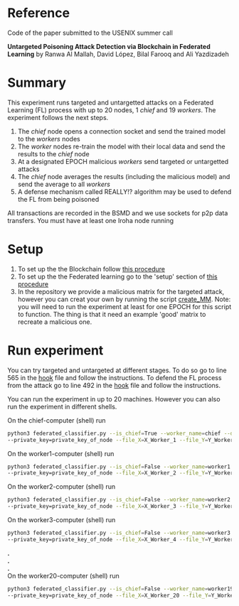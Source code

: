 # Reference
Code of the paper submitted to the USENIX summer call 

**Untargeted Poisoning Attack Detection via Blockchain in Federated Learning** by Ranwa Al Mallah, David López,
Bilal Farooq and Ali Yazdizadeh

# Summary
This experiment runs targeted and untargetted attacks on a Federated Learning (FL) process 
with up to 20 nodes, 1 *chief* and 19 *workers*. 
The experiment follows the next steps.
1. The *chief* node opens a connection socket and send the trained model to the *workers* nodes 
2. The *worker* nodes re-train the model with their local data and send the results to the *chief* node
3. At a designated EPOCH malicious *workers* send targeted or untargetted attacks
3. The *chief* node averages the results (including the malicious model) and send the average to all *workers*
4. A defense mechanism called REALLY!? algorithm may be used to defend the FL from being poisoned 

All transactions are recorded in the BSMD and we use sockets for p2p data transfers. 
You must have at least one Iroha node running

# Setup
1. To set up the the Blockchain follow [this procedure](../../utils/README.md)
2. To set up the the Federated learning go to the 'setup' 
   section of [this procedure](../federated_learning/README.md)
3. In the repository we provide a malicious matrix for the targeted attack, however you can creat your own
   by running the script [create_MM](create_MM.py). Note: you will need to run the experiment at least for
   one EPOCH for this script to function. The thing is that it need an example 'good' matrix to recreate a 
   malicious one.

# Run experiment
You can try targeted and untargeted at different stages. To do so go to line 565 in the [hook](hook.py) file 
and follow the instructions. To defend the FL process from the attack go to line 492 in the [hook](hook.py) 
file and follow the instructions.

You can run the experiment in up to 20 machines. However you can also run the experiment in different shells.

On the chief-computer (shell) run
```bash
python3 federated_classifier.py --is_chief=True --worker_name=chief --domain=public --ip=ip_iroha_node \
--private_key=private_key_of_node --file_X=X_Worker_1 --file_Y=Y_Worker_1
```
On the worker1-computer (shell) run
```bash
python3 federated_classifier.py --is_chief=False --worker_name=worker1 --domain=public --ip=ip_iroha_node \
--private_key=private_key_of_node --file_X=X_Worker_2 --file_Y=Y_Worker_2
```
On the worker2-computer (shell) run
```bash
python3 federated_classifier.py --is_chief=False --worker_name=worker2 --domain=public --ip=ip_iroha_node \
--private_key=private_key_of_node --file_X=X_Worker_3 --file_Y=Y_Worker_3 
```
On the worker3-computer (shell) run
```bash
python3 federated_classifier.py --is_chief=False --worker_name=worker3 --domain=public --ip=ip_iroha_node \
--private_key=private_key_of_node --file_X=X_Worker_4 --file_Y=Y_Worker_4
```
**.**  
**.**  
**.**  
On the worker20-computer (shell) run
```bash
python3 federated_classifier.py --is_chief=False --worker_name=worker19 --domain=public --ip=ip_iroha_node \
--private_key=private_key_of_node --file_X=X_Worker_20 --file_Y=Y_Worker_20
```

